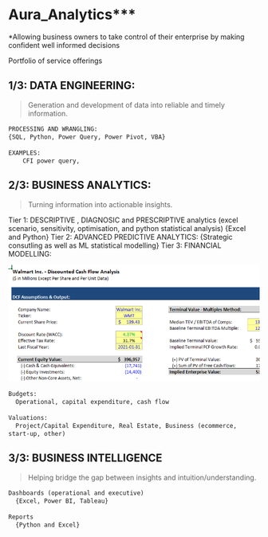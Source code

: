 # Aura_Analytics***
 *Allowing business owners to take control of their enterprise by making confident well informed decisions 

Portfolio of service offerings

## 1/3: DATA ENGINEERING:
> Generation and development of data into reliable and timely information.
    
    PROCESSING AND WRANGLING:
    {SQL, Python, Power Query, Power Pivot, VBA}
    
    EXAMPLES: 
        CFI power query, 

## 2/3:  BUSINESS ANALYTICS: 
> Turning information into actionable insights.

 Tier 1:
  DESCRIPTIVE , DIAGNOSIC and PRESCRIPTIVE analytics (excel scenario, sensitivity, optimisation, and python statistical analysis)
   {Excel and Python}
 Tier 2:
  ADVANCED PREDICTIVE ANALYTICS: 
    {Strategic consutling as well as ML statistical modelling} 
 Tier 3: 
   FINANCIAL MODELLING:  
  
  ![](/images/Capture.PNG)
  
    Budgets:  
      Operational, capital expenditure, cash flow 
    
    Valuations: 
      Project/Capital Expenditure, Real Estate, Business (ecommerce, start-up, other) 
      
## 3/3: BUSINESS INTELLIGENCE
> Helping bridge the gap between insights and intuition/understanding.

    Dashboards (operational and executive)
      {Excel, Power BI, Tableau}
  
    Reports 
      {Python and Excel}
      
